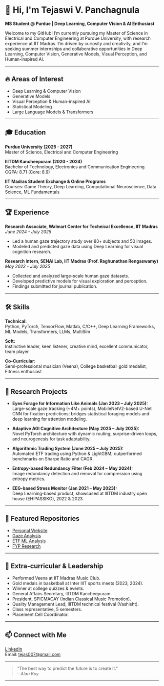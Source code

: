 # 👋 Hi, I'm Tejaswi V. Panchagnula

**MS Student @ Purdue | Deep Learning, Computer Vision & AI Enthusiast**

Welcome to my GitHub! I’m currently pursuing my Master of Science in Electrical and Computer Engineering at Purdue University, with research experience at IIT Madras. I’m driven by curiosity and creativity, and I’m seeking summer internships and collaborative opportunities in Deep Learning, Computer Vision, Generative Models, Visual Perception, and Human-inspired AI.

---

## 🔥 Areas of Interest

- Deep Learning & Computer Vision
- Generative Models
- Visual Perception & Human-inspired AI
- Statistical Modeling
- Large Language Models & Transformers

---

## 🎓 Education

**Purdue University (2025 - 2027)**  
Master of Science, Electrical and Computer Engineering

**IIITDM Kancheepuram (2020 - 2024)**  
Bachelor of Technology, Electronics and Communication Engineering  
CGPA: 8.71 (Core: 8.9)

**IIT Madras Student Exchange & Online Programs**  
Courses: Game Theory, Deep Learning, Computational Neuroscience, Data Science, ML Fundamentals

---

## 🏆 Experience

**Research Associate, Walmart Center for Technical Excellence, IIT Madras**  
*June 2024 - July 2025*  
- Led a human gaze trajectory study over 80+ subjects and 50 images.
- Modeled and predicted gaze data using Deep Learning for visual cognition research.

**Research Intern, SENAI Lab, IIT Madras (Prof. Raghunathan Rengaswamy)**  
*May 2022 - July 2025*  
- Collected and analyzed large-scale human gaze datasets.
- Developed predictive models for visual exploration and perception.
- Findings submitted for journal publication.

---

## 🛠️ Skills

**Technical:**  
Python, PyTorch, TensorFlow, Matlab, C/C++, Deep Learning Frameworks, ML Models, Transformers, LLMs, MultiSim

**Soft:**  
Instinctive leader, keen listener, creative mind, excellent communicator, team player

**Co-Curricular:**  
Semi-professional musician (Veena), College basketball gold medalist, Fitness enthusiast

---

## 🧠 Research Projects

- **Eyes Forage for Information Like Animals (Jan 2023 – July 2025):**  
  Large-scale gaze tracking (~4M+ points), MobileNetV2-based U-Net CNN for fixation predictions; bridges statistical foraging models and deep learning for attention modeling.

- **Adaptive AGI Cognitive Architecture (May 2025 – July 2025):**  
  Novel PyTorch architecture with dynamic routing, surprise-driven loops, and neurogenesis for task adaptability.

- **Algorithmic Trading System (June 2025 – July 2025):**  
  Automated ETF trading using Python & LightGBM; outperformed benchmarks on Sharpe Ratio and CAGR.

- **Entropy-based Redundancy Filter (Feb 2024 – May 2024):**  
  Image redundancy detection and removal for compression using entropy metrics.

- **EEG-based Stress Monitor (Jan 2021 – May 2023):**  
  Deep Learning-based product, showcased at IIITDM industry open house (EHIPASSIKO), 2022 & 2023.

---

## 🚀 Featured Repositories

- [Personal Website](https://darthvader2603.github.io/)
- [Gaze Analysis](https://github.com/darthvader2603/gaze-analysis)
- [ETF ML Analysis](https://github.com/darthvader2603/ETF-analysis-ml)
- [FYP Research](https://github.com/darthvader2603/fyp)

---

## 🎸 Extra-curricular & Leadership

- Performed Veena at IIT Madras Music Club.  
- Gold medals in basketball at Inter IIIT sports meets (2023, 2024).
- Winner at college quizzes & events.
- General Affairs Secretary, IIITDM Kancheepuram.
- President, SPICMACAY (Indian Classical Music Promotion).
- Quality Management Lead, IIITDM technical festival (Vashisht).
- Class representative, 5 semesters.
- Placement Cell Coordinator.

---

## 📫 Connect with Me

[LinkedIn](https://www.linkedin.com/in/tejaswi-panchagnula-5b8b2a236)  
Email: tejas007@gmail.com

---

> “The best way to predict the future is to create it.”  
> *– Alan Kay*

---

<!--
Open to internships, research, and collaborative projects in Deep Learning, Computer Vision, and AI.
-->
